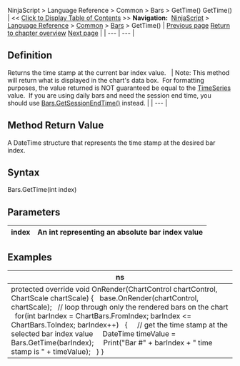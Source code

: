 ﻿
NinjaScript \> Language Reference \> Common \> Bars \> GetTime()
GetTime()
| \<\< [Click to Display Table of Contents](gettime.md) \>\> **Navigation:**     [NinjaScript](ninjascript-1.md) \> [Language Reference](language_reference_wip-1.md) \> [Common](common-1.md) \> [Bars](bars-1.md) \> GetTime() | [Previous page](getsessionendtime-1.md) [Return to chapter overview](bars-1.md) [Next page](getvolume-1.md) |
| --- | --- |
## Definition
Returns the time stamp at the current bar index value.
 
| Note: This method will return what is displayed in the chart's data box.  For formatting purposes, the value returned is NOT guaranteed be equal to the [TimeSeries](timeseries-1.md) value.  If you are using daily bars and need the session end time, you should use [Bars.GetSessionEndTime()](getsessionendtime-1.md) instead. |
| --- |

## Method Return Value
A DateTime structure that represents the time stamp at the desired bar index.
## 
## Syntax
Bars.GetTime(int index)
 
## Parameters
| index | An int representing an absolute bar index value |
| --- | --- |

## Examples
| ns |
| --- |
| protected override void OnRender(ChartControl chartControl, ChartScale chartScale) {    base.OnRender(chartControl, chartScale);    // loop through only the rendered bars on the chart    for(int barIndex \= ChartBars.FromIndex; barIndex \<\= ChartBars.ToIndex; barIndex\+\+)    {      // get the time stamp at the selected bar index value      DateTime timeValue \= Bars.GetTime(barIndex);      Print("Bar \#" \+ barIndex \+ " time stamp is " \+ timeValue);    } } |

